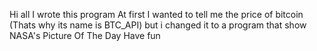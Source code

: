 Hi all
I wrote this program
At first I wanted to tell me the price of bitcoin (Thats why its name is BTC_API)
but i changed it to a program that show NASA's Picture Of The Day
Have fun
